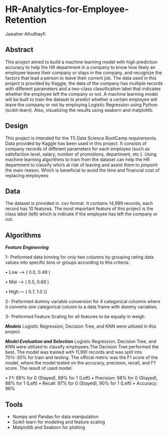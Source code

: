 # HR-Analytics-for-Employee-Retention
Jawaher Alhuthayfi

## Abstract 
This project aimed to build a machine learning model with high prediction accuracy to help the HR department in a company to know how likely an employee leaves their company or stays in the company, and recognize the factors that lead a person to leave their current job. The data used in this project is provided by Kaggle, the data of the company has multiple records with different parameters and a two-class classification label that indicates whether the employee left the company or not. A machine learning model will be built to train the dataset to predict whether a certain employee will leave the company or not by employing Logistic Regression using Python (scikit-learn). Also, visualizing the results using seaborn and matplotlib.

## Design
This project is intended for the T5 Data Science BootCamp requirements. Data provided by Kaggle has been used in this project. It consists of company records of different parameters for each employee (such as satisfaction level, salary, number of promotions, department, etc.). Using machine learning algorithms to train from the dataset can help the HR department to classify who’s at risk of leaving and assist them to pinpoint the main reason. Which is beneficial to avoid the time and financial cost of replacing employees

## Data
The dataset is provided in .csv format. It contains 14,999 records, each record has 10 features. The most important feature of this project is the class label (left) which is indicate if the employee has left the company or not.

## Algorithms

***Feature Engineering***

1- Preformed data binning for only two columns by grouping rating data values into specific bins or groups according to this criteria:

• Low —> ( 0.0, 0.49 )

• Mid —> ( 0.5, 0.69 )  

• High — ( 0.7, 1.0 )]

2- Preformed dummy variable conversion for 4 categorical columns where it converts one categorical column to a data frame with dummy variables.

3- Preformed Feature Scaling for all features to be equally in weigh. 

***Models***
Logistic Regression, Decision Tree, and KNN were utilized in this project.


***Model Evaluation and Selection***
Logistic Regression, Decision Tree, and KNN were utilized to classify employees.The Decision Tree performed the best. The model was trained with 11,991 records and was split into 70%-30% for train and testing. The official metric was the F1 score of the model, where the model tested on the accuracy, precision, recall, and F1 score. The result of used model:   

• F1: 98% for 0 (Stayed), 89% for 1 (Left) 
• Precision: 98% for 0 (Stayed), 88% for 1 (Left) 
• Recall: 97% for 0 (Stayed), 90% for 1 (Left) 
• Accuracy: 96%



## Tools
- Numpy and Pandas for data manipulation
- Scikit-learn for modeling and feature scaling
- Matplotlib and Seaborn for plotting

